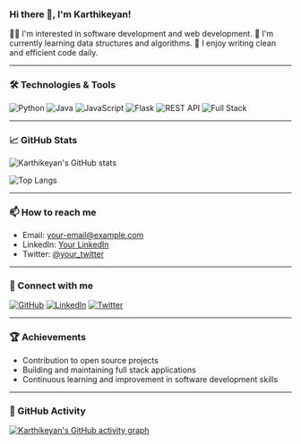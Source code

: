 ### Hi there 👋, I'm Karthikeyan!

👨‍💻 I'm interested in software development and web development.
🌱 I'm currently learning data structures and algorithms.
🔧 I enjoy writing clean and efficient code daily.

---

### 🛠️ Technologies & Tools

![Python](https://img.shields.io/badge/Python-3776AB?style=for-the-badge&logo=python&logoColor=white)
![Java](https://img.shields.io/badge/Java-007396?style=for-the-badge&logo=java&logoColor=white)
![JavaScript](https://img.shields.io/badge/JavaScript-F7DF1E?style=for-the-badge&logo=javascript&logoColor=black)
![Flask](https://img.shields.io/badge/Flask-000000?style=for-the-badge&logo=flask&logoColor=white)
![REST API](https://img.shields.io/badge/REST_API-0082C9?style=for-the-badge&logo=api&logoColor=white)
![Full Stack](https://img.shields.io/badge/Full_Stack_Developer-333333?style=for-the-badge&logo=developer&logoColor=white)

---

### 📈 GitHub Stats

![Karthikeyan's GitHub stats](https://github-readme-stats.vercel.app/api?username=karthikn-7&show_icons=true&theme=radical)

![Top Langs](https://github-readme-stats.vercel.app/api/top-langs/?username=karthikn-7&layout=compact&theme=radical)

---

### 📫 How to reach me

- Email: your-email@example.com
- LinkedIn: [Your LinkedIn](https://www.linkedin.com/in/your-profile)
- Twitter: [@your_twitter](https://twitter.com/your_twitter)

---

### 🔗 Connect with me

[![GitHub](https://img.shields.io/badge/GitHub-181717?style=for-the-badge&logo=github&logoColor=white)](https://github.com/karthikn-7)
[![LinkedIn](https://img.shields.io/badge/LinkedIn-0077B5?style=for-the-badge&logo=linkedin&logoColor=white)](https://www.linkedin.com/in/karthikeyan-m-89a582298)
[![Twitter](https://img.shields.io/badge/Twitter-1DA1F2?style=for-the-badge&logo=twitter&logoColor=white)](https://[twitter.com/your_twitter](https://x.com/kaken7707))

---

### 🏆 Achievements

- Contribution to open source projects
- Building and maintaining full stack applications
- Continuous learning and improvement in software development skills

---

### 📅 GitHub Activity

[![Karthikeyan's GitHub activity graph](https://activity-graph.herokuapp.com/graph?username=karthikn-7&theme=react-dark)](https://github.com/karthikn-7)
